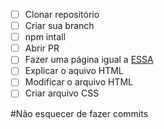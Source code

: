  - [ ] Clonar repositório
 - [ ] Criar sua branch
 - [ ] npm intall
 - [ ] Abrir PR
 - [ ] Fazer uma página igual a <a href="https://abreupamm.github.io/post-esquenta-summer-turma-28/">ESSA</a>
 - [ ] Explicar o aquivo HTML
 - [ ] Modificar o arquivo HTML
 - [ ] Criar arquivo CSS
 
 #Não esquecer de fazer commits 
